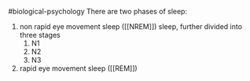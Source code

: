 #biological-psychology 
There are two phases of sleep:
1. non rapid eye movement sleep ([[NREM]]) sleep, further divided into three stages
	1. N1
	2. N2
	3. N3
2. rapid eye movement sleep ([[REM]])

